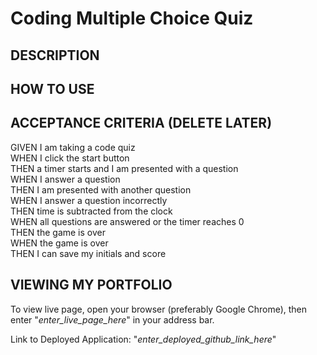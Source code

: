 # Coding Multiple Choice Quiz

## DESCRIPTION

## HOW TO USE

## ACCEPTANCE CRITERIA (DELETE LATER)
GIVEN I am taking a code quiz \
WHEN I click the start button \
THEN a timer starts and I am presented with a question \
WHEN I answer a question \
THEN I am presented with another question \
WHEN I answer a question incorrectly \
THEN time is subtracted from the clock \
WHEN all questions are answered or the timer reaches 0 \
THEN the game is over \
WHEN the game is over \
THEN I can save my initials and score

## VIEWING MY PORTFOLIO
To view live page, open your browser (preferably Google Chrome), then enter "<i>enter_live_page_here</i>" in your address bar.

Link to Deployed Application: "<i>enter_deployed_github_link_here</i>"